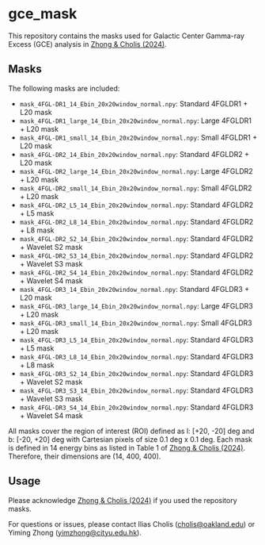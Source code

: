 # gce_mask

This repository contains the masks used for Galactic Center Gamma-ray Excess (GCE) analysis in [Zhong & Cholis (2024)](https://arxiv.org/abs/2401.xxxxx). 

## Masks

The following masks are included:

- `mask_4FGL-DR1_14_Ebin_20x20window_normal.npy`: Standard 4FGLDR1 + L20 mask
- `mask_4FGL-DR1_large_14_Ebin_20x20window_normal.npy`: Large 4FGLDR1 + L20 mask
- `mask_4FGL-DR1_small_14_Ebin_20x20window_normal.npy`: Small 4FGLDR1 + L20 mask
- `mask_4FGL-DR2_14_Ebin_20x20window_normal.npy`: Standard 4FGLDR2 + L20 mask
- `mask_4FGL-DR2_large_14_Ebin_20x20window_normal.npy`: Large 4FGLDR2 + L20 mask
- `mask_4FGL-DR2_small_14_Ebin_20x20window_normal.npy`: Small 4FGLDR2 + L20 mask
- `mask_4FGL-DR2_L5_14_Ebin_20x20window_normal.npy`: Standard 4FGLDR2 + L5 mask
- `mask_4FGL-DR2_L8_14_Ebin_20x20window_normal.npy`: Standard 4FGLDR2 + L8 mask
- `mask_4FGL-DR2_S2_14_Ebin_20x20window_normal.npy`: Standard 4FGLDR2 + Wavelet S2 mask
- `mask_4FGL-DR2_S3_14_Ebin_20x20window_normal.npy`: Standard 4FGLDR2 + Wavelet S3 mask
- `mask_4FGL-DR2_S4_14_Ebin_20x20window_normal.npy`: Standard 4FGLDR2 + Wavelet S4 mask
- `mask_4FGL-DR3_14_Ebin_20x20window_normal.npy`: Standard 4FGLDR3 + L20 mask
- `mask_4FGL-DR3_large_14_Ebin_20x20window_normal.npy`: Large 4FGLDR3 + L20 mask
- `mask_4FGL-DR3_small_14_Ebin_20x20window_normal.npy`: Small 4FGLDR3 + L20 mask
- `mask_4FGL-DR3_L5_14_Ebin_20x20window_normal.npy`: Standard 4FGLDR3 + L5 mask
- `mask_4FGL-DR3_L8_14_Ebin_20x20window_normal.npy`: Standard 4FGLDR3 + L8 mask
- `mask_4FGL-DR3_S2_14_Ebin_20x20window_normal.npy`: Standard 4FGLDR3 + Wavelet S2 mask
- `mask_4FGL-DR3_S3_14_Ebin_20x20window_normal.npy`: Standard 4FGLDR3 + Wavelet S3 mask
- `mask_4FGL-DR3_S4_14_Ebin_20x20window_normal.npy`: Standard 4FGLDR3 + Wavelet S4 mask

All masks cover the region of interest (ROI) defined as l: [+20, -20] deg and b: [-20, +20] deg with Cartesian pixels of size 0.1 deg x 0.1 deg. Each mask is defined in 14 energy bins as listed in Table 1 of [Zhong & Cholis (2024)](https://arxiv.org/abs/2401.xxxxx). Therefore, their dimensions are (14, 400, 400).

## Usage

Please acknowledge [Zhong & Cholis (2024)](https://arxiv.org/abs/2401.xxxxx) if you used the repository masks.

For questions or issues, please contact Ilias Cholis (cholis@oakland.edu) or Yiming Zhong (yimzhong@cityu.edu.hk).
